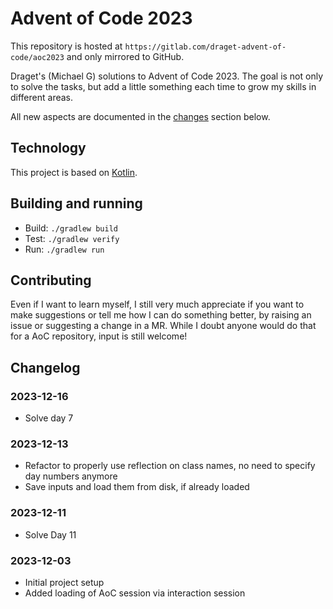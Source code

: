 # Advent of Code 2023

This repository is hosted at `https://gitlab.com/draget-advent-of-code/aoc2023` and only mirrored to GitHub.

Draget's (Michael G) solutions to Advent of Code 2023. The goal is not only to solve the tasks, but add a little something each time to grow my skills in different areas.

All new aspects are documented in the [changes](#changelog) section below.

## Technology

This project is based on [Kotlin](https://kotlinlang.org/).

## Building and running

* Build: `./gradlew build`
* Test: `./gradlew verify`
* Run: `./gradlew run`

## Contributing

Even if I want to learn myself, I still very much appreciate if you want to make suggestions or tell me how I can do something better, by raising an issue or suggesting a change in a MR. While I doubt anyone would do that for a AoC repository, input is still welcome!

## Changelog

### 2023-12-16

* Solve day 7

### 2023-12-13

* Refactor to properly use reflection on class names, no need to specify day numbers anymore
* Save inputs and load them from disk, if already loaded

### 2023-12-11

* Solve Day 11

### 2023-12-03

* Initial project setup
* Added loading of AoC session via interaction session
